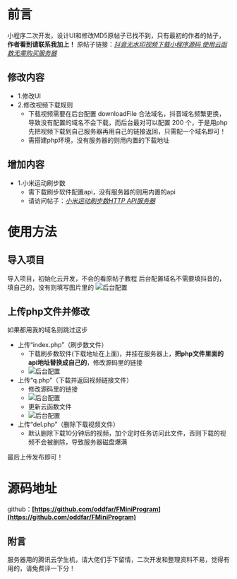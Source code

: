 # 前言

小程序二次开发，设计UI和修改MD5原帖子已找不到，只有最初的作者的帖子，**作者看到请联系我加上！**
原帖子链接：*[抖音无水印视频下载小程序源码 使用云函数无需购买服务器](https://www.52pojie.cn/thread-1274669-1-1.html)*

## 修改内容

* 1.修改UI
* 2.修改视频下载规则
  * 下载视频需要在后台配置 downloadFile 合法域名，抖音域名频繁更换，导致没有配置的域名不会下载，而后台最对可以配置 200 个，于是用php先把视频下载到自己服务器再用自己的链接返回，只需配一个域名即可！
  * 需搭建php环境，没有服务器的则用内置的下载地址

## 增加内容

* 1.小米运动刷步数
  * 需下载刷步软件配置api，没有服务器的则用内置的api
  * 请访问帖子：*[小米运动刷步数HTTP API服务器](https://www.52pojie.cn/thread-1337151-1-1.html)*

# 使用方法

## 导入项目

导入项目，初始化云开发，不会的看原帖子教程
后台配置域名不需要填抖音的，填自己的，没有则填写图片里的
![后台配置](https://github.com/oddfar/FMiniProgram/blob/master/pics/w-0.png)

## 上传php文件并修改

如果都用我的域名则跳过这步

- 上传“index.php”（刷步数文件）
  * 下载刷步数软件(下载地址在上面)，并挂在服务器上，**把php文件里面的api地址替换成自己的**，修改源码里的链接
  * ![后台配置](https://github.com/oddfar/FMiniProgram/blob/master/pics/w-1.png)
- 上传“q.php”（下载并返回视频链接文件）
  * 修改源码里的链接
  * ![后台配置](https://github.com/oddfar/FMiniProgram/blob/master/pics/w-2.png)
  * 更新云函数文件
  * ![后台配置](https://github.com/oddfar/FMiniProgram/blob/master/pics/w-3.png)
- 上传“del.php”（删除下载视频文件）
  * 默认删除下载10分钟后的视频，加个定时任务访问此文件，否则下载的视频不会被删除，导致服务器磁盘爆满

最后上传发布即可！

# 源码地址

github：**[https://github.com/oddfar/FMiniProgram](https://github.com/oddfar/FMiniProgram)**

## 附言

服务器用的腾讯云学生机，请大佬们手下留情，二次开发和整理资料不易，觉得有用的，请免费评一下分！
